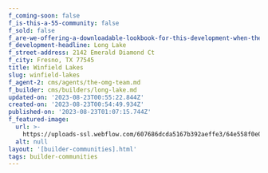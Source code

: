 ```yaml
---
f_coming-soon: false
f_is-this-a-55-community: false
f_sold: false
f_are-we-offering-a-downloadable-lookbook-for-this-development-when-they-submit-their-contact-info: false
f_development-headline: Long Lake
f_street-address: 2142 Emerald Diamond Ct
f_city: Fresno, TX 77545
title: Winfield Lakes
slug: winfield-lakes
f_agent-2: cms/agents/the-omg-team.md
f_builder: cms/builders/long-lake.md
updated-on: '2023-08-23T00:55:22.844Z'
created-on: '2023-08-23T00:54:49.934Z'
published-on: '2023-08-23T01:07:15.744Z'
f_featured-image:
  url: >-
    https://uploads-ssl.webflow.com/607686dcda5167b392aeffe3/64e558f0e01dccf88be00f60_New-Homes-Community-Winfield-Lakes.webp
  alt: null
layout: '[builder-communities].html'
tags: builder-communities
---
```



